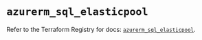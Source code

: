# `azurerm_sql_elasticpool`

Refer to the Terraform Registry for docs: [`azurerm_sql_elasticpool`](https://registry.terraform.io/providers/hashicorp/azurerm/3.102.0/docs/resources/sql_elasticpool).
